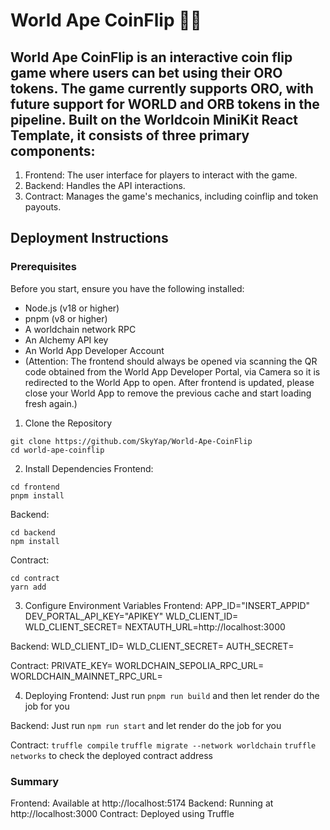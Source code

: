 # World Ape CoinFlip 🎲🐵

## World Ape CoinFlip is an interactive coin flip game where users can bet using their ORO tokens. The game currently supports ORO, with future support for WORLD and ORB tokens in the pipeline. Built on the Worldcoin MiniKit React Template, it consists of three primary components:

1. Frontend: The user interface for players to interact with the game.
2. Backend: Handles the API interactions.
3. Contract: Manages the game's mechanics, including coinflip and token payouts.

## Deployment Instructions
### Prerequisites
Before you start, ensure you have the following installed:
- Node.js (v18 or higher)
- pnpm (v8 or higher)
- A worldchain network RPC
- An Alchemy API key
- An World App Developer Account
- (Attention: The frontend should always be opened via scanning the QR code obtained from the World App Developer Portal, via Camera so it is redirected to the World App to open. After frontend is updated, please close your World App to remove the previous cache and start loading fresh again.)

1. Clone the Repository
```
git clone https://github.com/SkyYap/World-Ape-CoinFlip  
cd world-ape-coinflip  
```

2. Install Dependencies
Frontend:
```
cd frontend
pnpm install
```

Backend:
```
cd backend
npm install
```

Contract:
```
cd contract
yarn add
```

3. Configure Environment Variables
Frontend:
APP_ID="INSERT_APPID"
DEV_PORTAL_API_KEY="APIKEY"
WLD_CLIENT_ID=
WLD_CLIENT_SECRET=
NEXTAUTH_URL=http://localhost:3000

Backend:
WLD_CLIENT_ID=
WLD_CLIENT_SECRET=
AUTH_SECRET=

Contract:
PRIVATE_KEY=
WORLDCHAIN_SEPOLIA_RPC_URL=
WORLDCHAIN_MAINNET_RPC_URL=

4. Deploying
Frontend:
Just run `pnpm run build` and then let render do the job for you

Backend:
Just run `npm run start` and let render do the job for you

Contract:
`truffle compile`
`truffle migrate --network worldchain`
`truffle networks` to check the deployed contract address

### Summary
Frontend: Available at http://localhost:5174
Backend: Running at http://localhost:3000
Contract: Deployed using Truffle